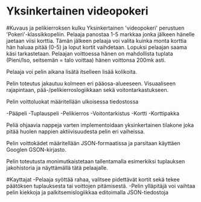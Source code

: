 Yksinkertainen videopokeri
==========================

#Kuvaus ja pelikierroksen kulku
Yksinkertainen 'videopokeri' perustuen 'Pokeri'-klassikkopeliin. Pelaaja panostaa 1-5 markkaa jonka jälkeen hänelle jaetaan viisi korttia. Tämän jälkeen pelaaja voi valita kuinka monta korttia hän haluaa pitää (0-5) ja loput kortit vaihdetaan. Lopuksi pelaajan saama käsi tarkastetaan. Pelaajan voittoessa hänen on mahdollista tuplata (Pieni/Iso, seitsemän = talo voittaa) hänen voittonsa 200mk asti.

Pelaaja voi pelin aikana lisätä itselleen lisää kolikoita.

Pelin toteutus jakautuu kolmeen eri pääosa-alueeseen.
Visuaaliseen rajapintaan, pää-/pelikierroslogiikkaan sekä voitontarkastukseen.

Pelin voittoluokat määritellään ulkoisessa tiedostossa

-Pääpeli
-Tuplauspeli
-Pelikierros
-Voitontarkistus
-Kortti
-Korttipakka

Peliä ohjaavia nappeja varten implementoidaan yksinkertainen tilakone joka pitää huolen nappien aktiivisuudesta pelin eri vaiheissa.

Pelin voittokädet määritellään JSON-formaatissa ja parsitaan käyttäen Googlen GSON-kirjasto.

Pelin toteutusta monimutkaistetaan tallentamalla esimerkiksi tuplauksen jakohistoria ja näyttämällä tätä pelaajalle.

#Kayttajat
-Pelaaja syöttää rahaa, valitsee pidettävät kortit sekä tekee päätöksen tuplauksesta tai voittojen pitämisestä.
-Pelin ylläpitäjä voi vaihtaa pelin kiekkoja ja palkitsemislogiikkaa editoimalla JSON-tiedostoja